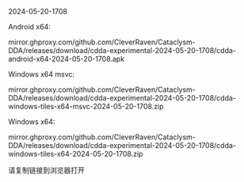 2024-05-20-1708

Android x64:

mirror.ghproxy.com/github.com/CleverRaven/Cataclysm-DDA/releases/download/cdda-experimental-2024-05-20-1708/cdda-android-x64-2024-05-20-1708.apk

Windows x64 msvc:

mirror.ghproxy.com/github.com/CleverRaven/Cataclysm-DDA/releases/download/cdda-experimental-2024-05-20-1708/cdda-windows-tiles-x64-msvc-2024-05-20-1708.zip

Windows x64:

mirror.ghproxy.com/github.com/CleverRaven/Cataclysm-DDA/releases/download/cdda-experimental-2024-05-20-1708/cdda-windows-tiles-x64-2024-05-20-1708.zip

请复制链接到浏览器打开

